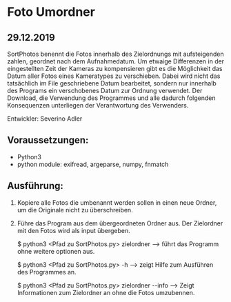 Foto Umordner 
=============
29.12.2019
----------

SortPhotos benennt die Fotos innerhalb des Zielordnungs mit aufsteigenden
zahlen, geordnet nach dem Aufnahmedatum. Um etwaige Differenzen in der 
eingestellten Zeit der Kameras zu kompensieren gibt es die Möglichkeit
das Datum aller Fotos eines Kameratypes zu verschieben. Dabei wird nicht
das tatsächlich im File geschriebene Datum bearbeitet, sondern nur innerhalb
des Programs ein verschobenes Datum zur Ordnung verwendet.
Der Download, die Verwendung des Programmes und alle dadurch folgenden Konsequenzen
unterliegen der Verantwortung des Verwenders. 

Entwickler:
Severino Adler

Voraussetzungen:
----------------

  - Python3
  - python module: exifread, argeparse, numpy, fnmatch 

Ausführung:
-----------

  1. Kopiere alle Fotos die umbenannt werden sollen in einen neue Ordner,
     um die Originale nicht zu überschreiben.
  2. Führe das Program aus dem übergeordneten Ordner aus. Der Zielordner mit den
     Fotos wird als input übergeben.

       $ python3 \<Pfad zu SortPhotos.py\> zielordner --> führt das Programm ohne weitere optionen aus.
         
       $ python3 \<Pfad zu SortPhotos.py\> -h --> zeigt Hilfe zum Ausführen des Programmes an.
         
       $ python3 \<Pfad zu SortPhotos.py\> zielordner --info --> Zeigt Informationen zum Zielordner an ohne die Fotos umzubennen.

